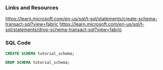 ### Links and Resources
https://learn.microsoft.com/en-us/sql/t-sql/statements/create-schema-transact-sql?view=fabric
https://learn.microsoft.com/en-us/sql/t-sql/statements/drop-schema-transact-sql?view=fabric

### SQL Code
```sql
CREATE SCHEMA tutorial_schema;
```

```sql
DROP SCHEMA tutorial_schema;
```